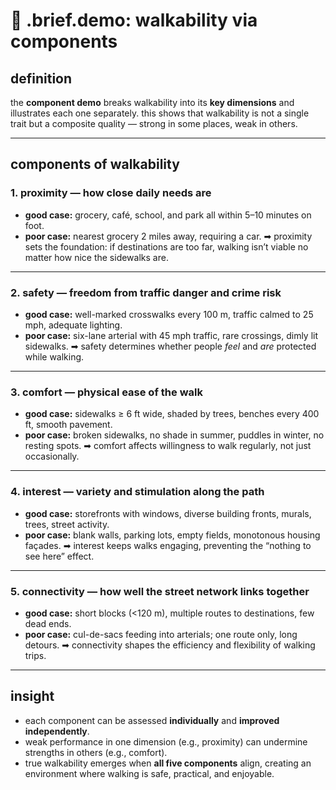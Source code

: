 # 🧩 .brief.demo: walkability via components

## definition
the **component demo** breaks walkability into its **key dimensions** and illustrates each one separately. this shows that walkability is not a single trait but a composite quality — strong in some places, weak in others.

---

## components of walkability

### 1. **proximity** — how close daily needs are
- **good case:** grocery, café, school, and park all within 5–10 minutes on foot.
- **poor case:** nearest grocery 2 miles away, requiring a car.
➡ proximity sets the foundation: if destinations are too far, walking isn’t viable no matter how nice the sidewalks are.

---

### 2. **safety** — freedom from traffic danger and crime risk
- **good case:** well-marked crosswalks every 100 m, traffic calmed to 25 mph, adequate lighting.
- **poor case:** six-lane arterial with 45 mph traffic, rare crossings, dimly lit sidewalks.
➡ safety determines whether people *feel* and *are* protected while walking.

---

### 3. **comfort** — physical ease of the walk
- **good case:** sidewalks ≥ 6 ft wide, shaded by trees, benches every 400 ft, smooth pavement.
- **poor case:** broken sidewalks, no shade in summer, puddles in winter, no resting spots.
➡ comfort affects willingness to walk regularly, not just occasionally.

---

### 4. **interest** — variety and stimulation along the path
- **good case:** storefronts with windows, diverse building fronts, murals, trees, street activity.
- **poor case:** blank walls, parking lots, empty fields, monotonous housing façades.
➡ interest keeps walks engaging, preventing the “nothing to see here” effect.

---

### 5. **connectivity** — how well the street network links together
- **good case:** short blocks (<120 m), multiple routes to destinations, few dead ends.
- **poor case:** cul-de-sacs feeding into arterials; one route only, long detours.
➡ connectivity shapes the efficiency and flexibility of walking trips.

---

## insight
- each component can be assessed **individually** and **improved independently**.
- weak performance in one dimension (e.g., proximity) can undermine strengths in others (e.g., comfort).
- true walkability emerges when **all five components** align, creating an environment where walking is safe, practical, and enjoyable.
